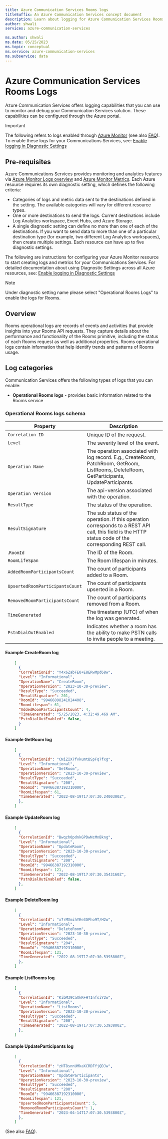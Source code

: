 ```yaml
---
title: Azure Communication Services Rooms logs
titleSuffix: An Azure Communication Services concept document
description: Learn about logging for Azure Communication Services Rooms.
author: shwali
services: azure-communication-services

ms.author: shwali
ms.date: 05/25/2023
ms.topic: conceptual
ms.service: azure-communication-services
ms.subservice: data
---
```


# Azure Communication Services Rooms Logs

Azure Communication Services offers logging capabilities that you can use to monitor and debug your Communication Services solution. These capabilities can be configured through the Azure portal.

> [!IMPORTANT]
> The following refers to logs enabled through [Azure Monitor](../../../../azure-monitor/overview.md) (see also [FAQ](../../../../azure-monitor/overview.md#frequently-asked-questions)). To enable these logs for your Communications Services, see: [Enable logging in Diagnostic Settings](../enable-logging.md)

## Pre-requisites

Azure Communications Services provides monitoring and analytics features via [Azure Monitor Logs overview](../../../../azure-monitor/logs/data-platform-logs.md) and [Azure Monitor Metrics](../../../../azure-monitor/essentials/data-platform-metrics.md). Each Azure resource requires its own diagnostic setting, which defines the following criteria:
  * Categories of logs and metric data sent to the destinations defined in the setting. The available categories will vary for different resource types.
  * One or more destinations to send the logs. Current destinations include Log Analytics workspace, Event Hubs, and Azure Storage.
  * A single diagnostic setting can define no more than one of each of the destinations. If you want to send data to more than one of a particular destination type (for example, two different Log Analytics workspaces), then create multiple settings. Each resource can have up to five diagnostic settings.

The following are instructions for configuring your Azure Monitor resource to start creating logs and metrics for your Communications Services. For detailed documentation about using Diagnostic Settings across all Azure resources, see: [Enable logging in Diagnostic Settings](../enable-logging.md)

> [!NOTE]
> Under diagnostic setting name please select "Operational Rooms Logs" to enable the logs for Rooms.

## Overview

Rooms operational logs are records of events and activities that provide insights into your Rooms API requests. They capture details about the performance and functionality of the Rooms primitive, including the status of each Rooms request as well as additional properties.
Rooms operational logs contain information that help identify trends and patterns of Rooms usage.

## Log categories

Communication Services offers the following types of logs that you can enable:

* **Operational Rooms logs** - provides basic information related to the Rooms service


### Operational Rooms logs schema

| Property | Description |
| -------- | ---------------|
| `Correlation ID` | Unique ID of the request. |
| `Level` | The severity level of the event. |
| `Operation Name` | The operation associated with log record. E.g., CreateRoom, PatchRoom, GetRoom, ListRooms, DeleteRoom, GetParticipants, UpdateParticipants.|
| `Operation Version` | The api-version associated with the operation. |
| `ResultType` | The status of the operation. |
| `ResultSignature` | The sub status of the operation. If this operation corresponds to a REST API call, this field is the HTTP status code of the corresponding REST call. |
|.`RoomId` | The ID of the Room. |
| `RoomLifeSpan` | The Room lifespan in minutes. |
| `AddedRoomParticipantsCount` | The count of participants added to a Room. |
| `UpsertedRoomParticipantsCount` | The count of participants upserted in a Room. |
| `RemovedRoomParticipantsCount` | The count of participants removed from a Room. |
| `TimeGenerated` | The timestamp (UTC) of when the log was generated. |
| `PstnDialOutEnabled` | Indicates whether a room has the ability to make PSTN calls to invite people to a meeting. |


#### Example CreateRoom log

```json
    [
      {
      "CorrelationId": "Y4x6ZabFE0+E8ERwMpd68w",
      "Level": "Informational",
      "OperationName": "CreateRoom",
      "OperationVersion": "2023-10-30-preview",
      "ResultType": "Succeeded",
      "ResultSignature": 201,
      "RoomId": "99466898241024408",
      "RoomLifespan": 61,
      "AddedRoomParticipantsCount": 4,
      "TimeGenerated": "5/25/2023, 4:32:49.469 AM",
      "PstnDialOutEnabled": false,
      }
    ]
```

#### Example GetRoom log

```json
    [
      {
      "CorrelationId": "CNiZIX7fvkumtBSpFq7fxg",
      "Level": "Informational",
      "OperationName": "GetRoom",
      "OperationVersion": "2023-10-30-preview",
      "ResultType": "Succeeded",
      "ResultSignature": "200",
      "RoomId": "99466387192310000",
      "RoomLifespan": 61,
      "TimeGenerated": "2022-08-19T17:07:30.2400300Z",
      },
    ]
```

#### Example UpdateRoom log

```json
    [
      {
      "CorrelationId": "Bwqzh0pdnkGPDwNcMnBkng",
      "Level": "Informational",
      "OperationName": "UpdateRoom",
      "OperationVersion": "2023-10-30-preview",
      "ResultType": "Succeeded",
      "ResultSignature": "200",
      "RoomId": "99466387192310000",
      "RoomLifespan": 121,
      "TimeGenerated": "2022-08-19T17:07:30.3543160Z",
      "PstnDialOutEnabled": false,
      },
    ]
```

#### Example DeleteRoom log

```json
    [
      {
      "CorrelationId": "x7rMXmihYEe3GFho9T/H2w",
      "Level": "Informational",
      "OperationName": "DeleteRoom",
      "OperationVersion": "2023-10-30-preview",
      "ResultType": "Succeeded",
      "ResultSignature": "204",
      "RoomId": "99466387192310000",
      "RoomLifespan": 121,
      "TimeGenerated": "2022-08-19T17:07:30.5393800Z",
      },
    ]
```

 #### Example ListRooms log

```json
	[
	  {
	  "CorrelationId": "KibM39CaXkK+HTInfsiY2w",
	  "Level": "Informational",
	  "OperationName": "ListRooms",
	  "OperationVersion": "2023-10-30-preview",
	  "ResultType": "Succeeded",
	  "ResultSignature": "200",
	  "TimeGenerated": "2022-08-19T17:07:30.5393800Z",
	  },
	]
```

#### Example UpdateParticipants log

```json
    [
      {
      "CorrelationId": "zHT8snnUMkaXCRDFfjQDJw",
      "Level": "Informational",
      "OperationName": "UpdateParticipants",
      "OperationVersion": "2023-10-30-preview",
      "ResultType": "Succeeded",
      "ResultSignature": "200",
      "RoomId": "99466387192310000",
      "RoomLifespan": 121,
      "UpsertedRoomParticipantsCount": 5,
      "RemovedRoomParticipantsCount": 1,
      "TimeGenerated": "2023-04-14T17:07:30.5393800Z",
      },
    ]
```

 (See also [FAQ](../../../../azure-monitor/overview.md#frequently-asked-questions)).
